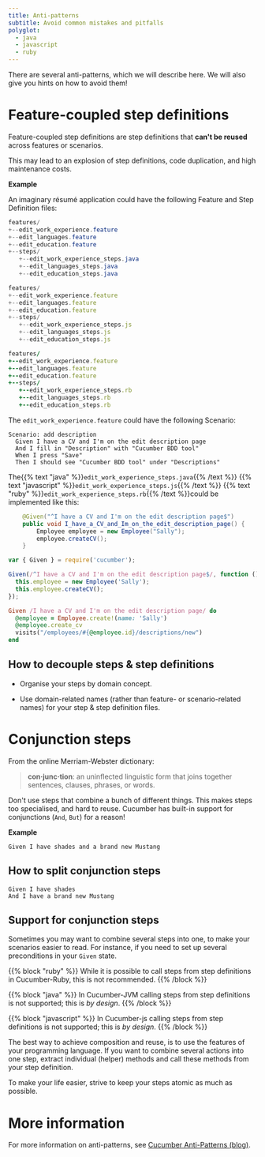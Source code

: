 ```yaml
---
title: Anti-patterns
subtitle: Avoid common mistakes and pitfalls
polyglot:
  - java
  - javascript
  - ruby
---
```


There are several anti-patterns, which we will describe here. We will also give you hints on how to avoid them!

# Feature-coupled step definitions

Feature-coupled step definitions are step definitions that **can't be reused** across features or scenarios.

This may lead to an explosion of step definitions, code duplication, and high maintenance costs.

**Example**

An imaginary résumé application could have the following Feature and Step Definition files:

```java
features/
+--edit_work_experience.feature
+--edit_languages.feature
+--edit_education.feature
+--steps/
   +--edit_work_experience_steps.java
   +--edit_languages_steps.java
   +--edit_education_steps.java
```

```javascript
features/
+--edit_work_experience.feature
+--edit_languages.feature
+--edit_education.feature
+--steps/
   +--edit_work_experience_steps.js
   +--edit_languages_steps.js
   +--edit_education_steps.js
```

```ruby
features/
+--edit_work_experience.feature
+--edit_languages.feature
+--edit_education.feature
+--steps/
   +--edit_work_experience_steps.rb
   +--edit_languages_steps.rb
   +--edit_education_steps.rb
```

The `edit_work_experience.feature` could have the following Scenario:

```
Scenario: add description
  Given I have a CV and I'm on the edit description page
  And I fill in "Description" with "Cucumber BDD tool"
  When I press "Save"
  Then I should see "Cucumber BDD tool" under "Descriptions"
```
The{{% text "java" %}}`edit_work_experience_steps.java`{{% /text %}}
{{% text "javascript" %}}`edit_work_experience_steps.js`{{% /text %}}
{{% text "ruby" %}}`edit_work_experience_steps.rb`{{% /text %}}could be implemented like this:

```java
    @Given("^I have a CV and I'm on the edit description page$")
    public void I_have_a_CV_and_Im_on_the_edit_description_page() {
        Employee employee = new Employee("Sally");
        employee.createCV();
    }
```

```javascript
var { Given } = require('cucumber');

Given(/^I have a CV and I'm on the edit description page$/, function () {
  this.employee = new Employee('Sally');
  this.employee.createCV();
});
```

```ruby
Given /I have a CV and I'm on the edit description page/ do
  @employee = Employee.create!(name: 'Sally')
  @employee.create_cv
  visits("/employees/#{@employee.id}/descriptions/new")
end
```

## How to decouple steps & step definitions

* Organise your steps by domain concept.

* Use domain-related names (rather than feature- or scenario-related names) for your step & step definition files.


# Conjunction steps

From the online Merriam-Webster dictionary:

> **con·junc·tion**: an uninflected linguistic form that joins together sentences, clauses, phrases, or words.

Don't use steps that combine a bunch of different things. This makes steps too specialised, and hard to reuse.
Cucumber has built-in support for conjunctions (`And`, `But`) for a reason!

**Example**

```
Given I have shades and a brand new Mustang
```

## How to split conjunction steps

```
Given I have shades
And I have a brand new Mustang
```

## Support for conjunction steps

Sometimes you may want to combine several steps into one, to make your scenarios easier to read.
For instance, if you need to set up several preconditions in your `Given` state.

{{% block "ruby" %}}
While it is possible to call steps from step definitions in Cucumber-Ruby, this is not recommended.
{{% /block %}}

{{% block "java" %}}
In Cucumber-JVM calling steps from step definitions is not supported; this is *by design*.
{{% /block %}}

{{% block "javascript" %}}
In Cucumber-js calling steps from step definitions is not supported; this is *by design*.
{{% /block %}}

The best way to achieve composition and reuse, is to use the features of your programming language. If you want to combine
several actions into one step, extract individual (helper) methods and call these methods from your step definition.

To make your life easier, strive to keep your steps atomic as much as possible.

# More information
For more information on anti-patterns, see [Cucumber Anti-Patterns (blog)](http://www.thinkcode.se/blog/2016/06/22/cucumber-antipatterns).

